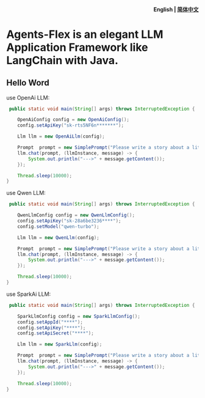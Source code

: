 <h4 align="right"><strong>English</strong> | <a href="./readme_zh.md">简体中文</a></h4>



# Agents-Flex is an elegant LLM Application Framework like LangChain with Java.


## Hello Word

use OpenAi LLM:

```java
 public static void main(String[] args) throws InterruptedException {

    OpenAiConfig config = new OpenAiConfig();
    config.setApiKey("sk-rts5NF6n*******");

    Llm llm = new OpenAiLlm(config);

    Prompt  prompt = new SimplePrompt("Please write a story about a little rabbit defeating a big bad wolf");
    llm.chat(prompt, (llmInstance, message) -> {
        System.out.println("--->" + message.getContent());
    });

    Thread.sleep(10000);
}
```


use Qwen LLM:

```java
 public static void main(String[] args) throws InterruptedException {

    QwenLlmConfig config = new QwenLlmConfig();
    config.setApiKey("sk-28a6be3236****");
    config.setModel("qwen-turbo");

    Llm llm = new QwenLlm(config);

    Prompt  prompt = new SimplePrompt("Please write a story about a little rabbit defeating a big bad wolf");
    llm.chat(prompt, (llmInstance, message) -> {
        System.out.println("--->" + message.getContent());
    });

    Thread.sleep(10000);
}
```


use SparkAi LLM:

```java
 public static void main(String[] args) throws InterruptedException {

    SparkLlmConfig config = new SparkLlmConfig();
    config.setAppId("****");
    config.setApiKey("****");
    config.setApiSecret("****");

    Llm llm = new SparkLlm(config);

    Prompt  prompt = new SimplePrompt("Please write a story about a little rabbit defeating a big bad wolf");
    llm.chat(prompt, (llmInstance, message) -> {
        System.out.println("--->" + message.getContent());
    });

    Thread.sleep(10000);
}
```

